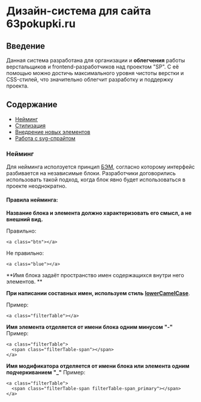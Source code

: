 # Дизайн-система для сайта 63pokupki.ru



## Введение
  Данная система разработана для организации и **облегчения** работы верстальщиков и frontend-разработчиков над проектом "SP". 
  С её помощью можно достичь максимального уровня чистоты верстки и CSS-стилей, что значительно облегчит разработку и поддержку   проекта.


## Содержание

-  [Нейминг](http://webdesign.ru.net)
-  [Стилизация](http://webdesign.ru.net)
-  [Внедрение новых элементов](http://webdesign.ru.net)
-  [Работа с svg-спрайтом](http://webdesign.ru.net)

### Нейминг 
  Для нейминга исползуется принцип [БЭМ](https://ru.bem.info/methodology/quick-start/#%D0%B2%D0%B2%D0%B5%D0%B4%D0%B5%D0%BD%D0%B8%D0%B5), согласно которому интерфейс разбивается на независимые блоки. Разработчики договорились использовать такой подход, когда блок явно будет использоваться в проекте неоднократно.

#### Правила нейминга:
**Название блока и элемента должно характеризовать его смысл, а не внешний вид.**

Правильно:
```
<a class="btn"></a>
```
Не правильно:
```
<a class="blue"></a>
```
**Имя блока задаёт пространство имен содержащихся внутри него элементов. **


**При написании составных имен, используем стиль** **[lowerCamelCase](https://ru.wikipedia.org/wiki/CamelCase)**.

Пример:
```
<a class="filterTable"></a>
```

**Имя элемента отделяется от имени блока одним минусом** **"-"**
Пример:
```
<a class="filterTable">
  <span class="filterTable-span"></span>
</a>
```

**Имя модификатора отделяется от имени блока или элемента одним подчеркиванием** **"_"**
Пример:
```
<a class="filterTable">
  <span class="filterTable-span filterTable-span_primary"></span>
</a>
```
